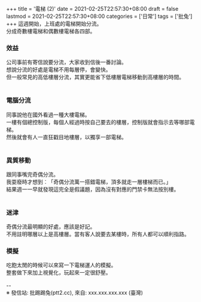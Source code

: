 +++
title = '電梯 (2)'
date = 2021-02-25T22:57:30+08:00
draft = false
lastmod = 2021-02-25T22:57:30+08:00
categories = ['日常']
tags = ['批兔']
+++
這週開始，上班處的電梯開始分流。<br>
分成奇數樓電梯和偶數樓電梯各四部。<br>

### 效益 
公司事前有寄信說要分流，大家收到信後一番討論。<br>
想說分流的好處是電梯不用每層停，會變快。<br>
但一般常見的高低樓層分流，其實更能省下低樓層電梯移動到高樓層的時間。<br>
<br>
### 電腦分流 
同事說他在國外看過一種大樓電梯。<br>
一樓有個總控制版，每個人經過時按自己要去的樓層，控制版就會指示去等哪部電梯。<br>
然後就會有人一直狂戳目地樓層，以獨享一部電梯。<br>
<br>
### 異質移動 
跟同事嘴完奇偶分流。<br>
我耍廢時才想到︰「奇偶分流萬一搭錯電梯，頂多就走一層樓梯而已。」<br>
結果週一一早就發現這完全是假議題，因為沒有對應的門禁卡無法按別樓。<br>
<br>
### 迷津 
奇偶分流最明顯的好處，應該是好記。<br>
不用註明哪層以上是高樓層。當有客人說要去某樓時，所有人都可以順利指路。<br>

### 模擬 
吃飽太閒的時候可以來寫一下電梯運人的模擬。<br>
整套做下來加上視覺化，玩起來一定很舒壓。<br>
<br>
--<br>
※ 發信站: 批踢踢兔(ptt2.cc), 來自: xxx.xxx.xxx.xxx (臺灣)<br>
